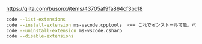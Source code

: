 https://qiita.com/busonx/items/43705af9fa864cf3bc18

```bash
code --list-extensions
code --install-extension ms-vscode.cpptools  <== これでインストール可能。バージョン情報は不要。
code --uninstall-extension ms-vscode.csharp
code --disable-extensions
```
